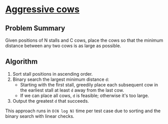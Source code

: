 # [Aggressive cows](https://www.spoj.com/problems/AGGRCOW/)

## Problem Summary
Given positions of N stalls and C cows, place the cows so that the minimum distance between any two cows is as large as possible.

## Algorithm
1. Sort stall positions in ascending order.
2. Binary search the largest minimum distance `d`:
   - Starting with the first stall, greedily place each subsequent cow in the earliest stall at least `d` away from the last cow.
   - If we can place all cows, `d` is feasible; otherwise it's too large.
3. Output the greatest `d` that succeeds.

This approach runs in `O(N log N)` time per test case due to sorting and the binary search with linear checks.
